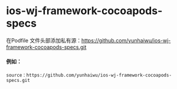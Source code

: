 # ios-wj-framework-cocoapods-specs

在Podfile 文件头部添加私有源：https://github.com/yunhaiwu/ios-wj-framework-cocoapods-specs.git

#### 例如：

```
source：https://github.com/yunhaiwu/ios-wj-framework-cocoapods-specs.git
```


